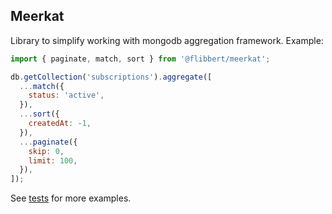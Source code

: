 ## Meerkat

Library to simplify working with mongodb aggregation framework. Example:

```javascript
import { paginate, match, sort } from '@flibbert/meerkat';

db.getCollection('subscriptions').aggregate([
  ...match({
    status: 'active',
  }),
  ...sort({
    createdAt: -1,
  }),
  ...paginate({
    skip: 0,
    limit: 100,
  }),
]);
```

See [tests](./src/index.spec.ts) for more examples.
